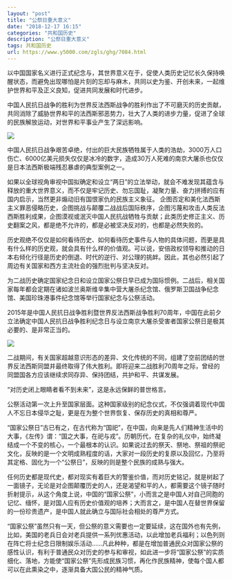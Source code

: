 ```yaml
---
layout: "post"
title: "公祭日重大意义"
date: "2018-12-17 16:15"
categories: "共和国历史"
description: "公祭日重大意义"
tags: 共和国历史
url: https://www.y5000.com/zgls/ghg/7084.html
---
```






以中国国家名义进行正式纪念与，其世界意义在于，促使人类历史记忆长久保持唤醒状态，而避免出现哪怕是片刻的忘却与麻木，共同以史为鉴、开创未来，一起维护世界和平及正义良知，促进共同发展和时代进步。

中国人民抗日战争的胜利为世界反法西斯战争的胜利作出了不可磨灭的历史贡献，共同消除了威胁世界和平的法西斯邪恶势力，壮大了人类的进步力量，促进了全球的民族解放运动，对世界和平事业产生了深远影响。

![](https://img.y5000.com/uploads/allimg/161213/6-1612131106443O.jpg)

中国人民抗日战争艰苦卓绝，付出的巨大民族牺牲属于人类的浩劫，3000万人口伤亡、6000亿美元损失仅仅是冰冷的数字，造成30万人死难的南京大屠杀也仅仅是日本法西斯极端残忍暴虐的典型案例之一。

如果以全球视角审视中国拟确定和设立“两日”的立法举动，就会不难发现其蕴含与释放的重大世界意义，而不仅是牢记历史、勿忘国耻，凝聚力量、奋力拼搏的应有国内启示，当然更非煽动旧有国恨家仇的民族主义象征。
企图否定和美化法西斯主义罪恶侵略历史，企图挑战与颠覆二战战后国际秩序，企图污蔑和攻击人类反法西斯胜利成果，企图漠视或泯灭中国人民抗战牺牲与贡献；此类历史修正主义、历史翻案之风，都是绝不允许的，都是必被坚决反对的，也都是必然失败的。

历史观绝不仅仅是如何看待历史、如何看待历史事件与人物的具体问题，而更是具有什么样的历史观，就会具有什么样的价值观。可以说，安倍政权领导和推动的日本右倾化行径是历史的倒退、时代的逆行、对公理的挑衅。因此，其也必然引起了周边有关国家和西方主流社会的强烈批判与坚决反对。

为二战历史确定国家纪念日和设立国家公祭日早已成为国际惯例。二战后，相关国家每年都会定期在诸如波兰奥斯维辛集中营大屠杀纪念馆、俄罗斯卫国战争纪念馆、美国珍珠港事件纪念馆等举行国家纪念与公祭活动。

2015年是中国人民抗日战争胜利暨世界反法西斯战争胜利70周年，中国在此前夕立法确定中国人民抗日战争胜利纪念日与设立南京大屠杀受害者国家公祭日是极其必要的、是非常正当的。

![](https://img.y5000.com/uploads/allimg/161213/6-161213110PH25.jpg)

二战期间，有关国家超越意识形态的差异、文化传统的不同，组建了空前团结的世界反法西斯同盟并最终取得了伟大胜利。即将迎来二战胜利70周年之际，曾经的同盟国各方应该继续求同存异、保持团结，共护和平、共谋发展。

“对历史闭上眼睛者看不到未来”，这是永远保鲜的普世格言。

公祭活动第一次上升至国家层面。这种国家级别的纪念仪式，不仅强调着现代中国人不忘日本侵华之耻，更是在为整个世界恢复、保存历史的真相和尊严。

“国家公祭日”古已有之，在古代称为“国祀”，在中国，向来是先人们精神生活中的大事，《左传》谓：“国之大事，在祀与戎”。历朝历代，在复杂的礼仪中，始终凝结成一个不变的核心，一个最根本的认识。如果说过去的祭天、祭地、祭祖的祭祀文化，反映的是一个文明成熟程度的话，大家对一段历史的复原以及回忆，乃至将其定格、固化为一个“公祭日”，反映的则是整个民族的成熟与强大。

任何历史都是现代史，都对现实有着巨大的警鉴价值，而对历史铭记，就是树起了一面镜子，无论是对企图颠覆历史的人，还是渴望和平的人，都需要这个镜子随时折射提示，从这个角度上说，中国的“国家公祭”，小而言之是中国人对自己同胞的记忆、缅怀，是对国人应有历史价值观的培养；大而言之，是中国人在替世界保留的一份珍贵遗产，是中国人就此确立与国际社会相处的尊严方式。

“国家公祭”虽然只有一天，但公祭的意义需要也一定要延续，这在国外也有先例，比如，美国的老兵日会对老兵提供一系列优惠活动，以此增加老兵福利；以色列则在阵亡将士纪念日限制娱乐活动……凡此种种，都是在增加普通民众对国家公祭的感性认识，有利于普通民众对历史的参与和审视，如此进一步将“国家公祭”的实质细化、落地，方能使“国家公祭”先形成民族习惯，再化作民族精神，使每个国人都可以在此熏染之中，逐渐具备大国公民的精神气质。
